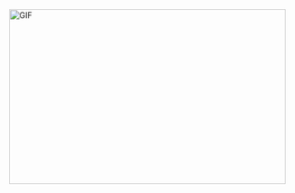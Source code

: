 
<img align="right" alt="GIF" src="https://pbs.twimg.com/profile_banners/858280805499637760/1729847499/1080x360" width="490" height="310" />

